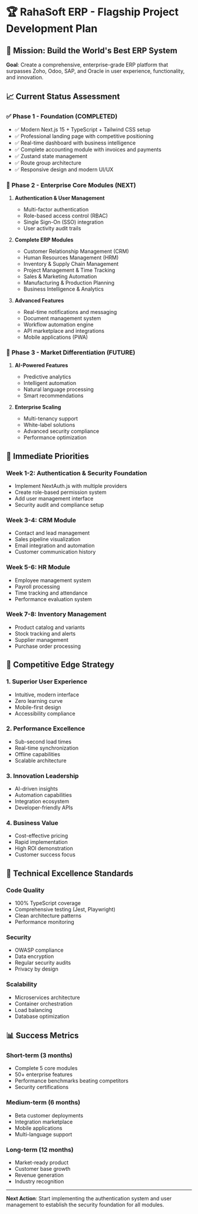 # 🏆 RahaSoft ERP - Flagship Project Development Plan

## 🎯 Mission: Build the World's Best ERP System

**Goal**: Create a comprehensive, enterprise-grade ERP platform that surpasses Zoho, Odoo, SAP, and Oracle in user experience, functionality, and innovation.

## 📈 Current Status Assessment

### ✅ **Phase 1 - Foundation (COMPLETED)**
- ✅ Modern Next.js 15 + TypeScript + Tailwind CSS setup
- ✅ Professional landing page with competitive positioning
- ✅ Real-time dashboard with business intelligence
- ✅ Complete accounting module with invoices and payments
- ✅ Zustand state management
- ✅ Route group architecture
- ✅ Responsive design and modern UI/UX

### 🚀 **Phase 2 - Enterprise Core Modules (NEXT)**
1. **Authentication & User Management**
   - Multi-factor authentication
   - Role-based access control (RBAC)
   - Single Sign-On (SSO) integration
   - User activity audit trails

2. **Complete ERP Modules**
   - Customer Relationship Management (CRM)
   - Human Resources Management (HRM)
   - Inventory & Supply Chain Management
   - Project Management & Time Tracking
   - Sales & Marketing Automation
   - Manufacturing & Production Planning
   - Business Intelligence & Analytics

3. **Advanced Features**
   - Real-time notifications and messaging
   - Document management system
   - Workflow automation engine
   - API marketplace and integrations
   - Mobile applications (PWA)

### 🌟 **Phase 3 - Market Differentiation (FUTURE)**
1. **AI-Powered Features**
   - Predictive analytics
   - Intelligent automation
   - Natural language processing
   - Smart recommendations

2. **Enterprise Scaling**
   - Multi-tenancy support
   - White-label solutions
   - Advanced security compliance
   - Performance optimization

## 🎪 **Immediate Priorities**

### Week 1-2: Authentication & Security Foundation
- Implement NextAuth.js with multiple providers
- Create role-based permission system
- Add user management interface
- Security audit and compliance setup

### Week 3-4: CRM Module
- Contact and lead management
- Sales pipeline visualization
- Email integration and automation
- Customer communication history

### Week 5-6: HR Module
- Employee management system
- Payroll processing
- Time tracking and attendance
- Performance evaluation system

### Week 7-8: Inventory Management
- Product catalog and variants
- Stock tracking and alerts
- Supplier management
- Purchase order processing

## 💎 **Competitive Edge Strategy**

### 1. **Superior User Experience**
- Intuitive, modern interface
- Zero learning curve
- Mobile-first design
- Accessibility compliance

### 2. **Performance Excellence**
- Sub-second load times
- Real-time synchronization
- Offline capabilities
- Scalable architecture

### 3. **Innovation Leadership**
- AI-driven insights
- Automation capabilities
- Integration ecosystem
- Developer-friendly APIs

### 4. **Business Value**
- Cost-effective pricing
- Rapid implementation
- High ROI demonstration
- Customer success focus

## 🔧 **Technical Excellence Standards**

### Code Quality
- 100% TypeScript coverage
- Comprehensive testing (Jest, Playwright)
- Clean architecture patterns
- Performance monitoring

### Security
- OWASP compliance
- Data encryption
- Regular security audits
- Privacy by design

### Scalability
- Microservices architecture
- Container orchestration
- Load balancing
- Database optimization

## 📊 **Success Metrics**

### Short-term (3 months)
- Complete 5 core modules
- 50+ enterprise features
- Performance benchmarks beating competitors
- Security certifications

### Medium-term (6 months)
- Beta customer deployments
- Integration marketplace
- Mobile applications
- Multi-language support

### Long-term (12 months)
- Market-ready product
- Customer base growth
- Revenue generation
- Industry recognition

---

**Next Action**: Start implementing the authentication system and user management to establish the security foundation for all modules.
